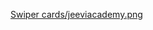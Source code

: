 [Swiper cards/jeeviacademy.png
](https://github.com/jeeviacademy/FrontendTask/blob/main/Swiper%20cards/jeeviacademy.png)
